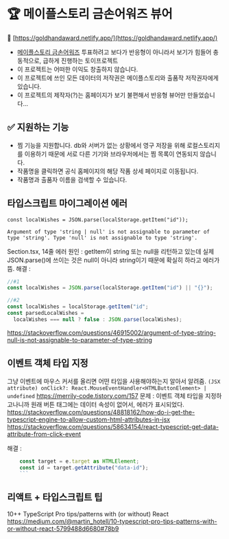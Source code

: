 # 🏆 메이플스토리 금손어워즈 뷰어

📎 [https://goldhandaward.netlify.app/](https://goldhandaward.netlify.app/)

- [메이플스토리 금손어워즈](https://maplestory.nexon.com/promotion/2021/20210805/AwardsPoll) 투표하려고 보다가 반응형이 아니라서 보기가 힘들어 충동적으로, 급하게 진행하는 토이프로젝트
- 이 프로젝트는 어떠한 이익도 창출하지 않습니다.
- 이 프로젝트에 쓰인 모든 데이터의 저작권은 메이플스토리와 출품작 저작권자에게 있습니다.
- 이 프로젝트의 제작자(?)는 홈페이지가 보기 불편해서 반응형 뷰어만 만들었습니다...

## ✅ 지원하는 기능

- 찜 기능을 지원합니다. db와 서버가 없는 상황에서 영구 저장을 위해 로컬스토리지를 이용하기 때문에 서로 다른 기기와 브라우저에서는 찜 목록이 연동되지 않습니다.
- 작품명을 클릭하면 공식 홈페이지의 해당 작품 상세 페이지로 이동됩니다.
- 작품명과 출품자 이름을 검색할 수 있습니다.

## 타입스크립트 마이그레이션 에러

```
const localWishes = JSON.parse(localStorage.getItem("id"));

Argument of type 'string | null' is not assignable to parameter of type 'string'. Type 'null' is not assignable to type 'string'.
```

Section.tsx, 14줄
에러 원인 : getItem이 string 또는 null을 리턴하고 있는데 실제 JSON.parse()에 쓰이는 것은 null이 아니라 string이기 때문에 확실히 하라고 에러가 뜸.
해결 :

```js
//#1
const localWishes = JSON.parse(localStorage.getItem("id") || "{}");

//#2
const localWishes = localStorage.getItem("id";
const parsedLocalWishes =
  localWishes === null ? false : JSON.parse(localWishes);
```

https://stackoverflow.com/questions/46915002/argument-of-type-string-null-is-not-assignable-to-parameter-of-type-string

## 이벤트 객체 타입 지정

그냥 이벤트에 마우스 커서를 올리면 어떤 타입을 사용해야하는지 알아서 알려줌.
`(JSX attribute) onClick?: React.MouseEventHandler<HTMLButtonElement> | undefined`
https://merrily-code.tistory.com/157
문제 : 이벤트 객체 타입을 지정하고나니까 원래 버튼 태그에는 데이터 속성이 없어서, 에러가 표시되었다.
https://stackoverflow.com/questions/48818162/how-do-i-get-the-typescript-engine-to-allow-custom-html-attributes-in-jsx
https://stackoverflow.com/questions/58634154/react-typescript-get-data-attribute-from-click-event

해결 :

````js
    const target = e.target as HTMLElement;
    const id = target.getAttribute("data-id");
    ```
````

## 리액트 + 타입스크립트 팁

10++ TypeScript Pro tips/patterns with (or without) React
https://medium.com/@martin_hotell/10-typescript-pro-tips-patterns-with-or-without-react-5799488d6680#78b9
